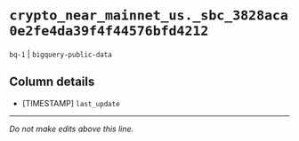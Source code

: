 # `crypto_near_mainnet_us._sbc_3828aca0e2fe4da39f4f44576bfd4212`
`bq-1` | `bigquery-public-data`

## Column details
* [TIMESTAMP] `last_update`

-------------------------------------------------------------------------------
*Do not make edits above this line.*
